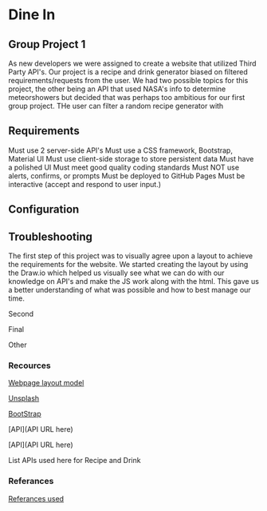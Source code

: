 # Dine In


## Group Project 1

As new developers we were assigned to create a website that utilized Third Party API's.
Our project is a recipe and drink generator biased on filtered requirements/requests from the user. 
We had two possible topics for this project, the other being an API that used NASA's info to determine meteorshowers but decided that was perhaps too ambitious for our first group project. THe user can filter a random recipe generator with 

## Requirements

<!-- ----------------------- -->
Must use 2 server-side API's
Must use a CSS framework, Bootstrap, Material UI
Must use client-side storage to store persistent data
Must have a polished UI
Must meet good quality coding standards
Must NOT use alerts, confirms, or prompts
Must be deployed to GitHub Pages
Must be interactive (accept and respond to user input.)

## Configuration

<!-- ----------------------- -->



## Troubleshooting

<!-- ----------------------- -->
The first step of this project was to visually agree upon a layout to achieve the requirements for the website.
We started creating the layout by using the Draw.io which helped us visually see what we can do with our knowledge
on API's and make the JS work along with the html. This gave us a better understanding of what was possible and how to best manage our time.



Second


Final


Other


### Recources

<!-- ----------------------- -->
[Webpage layout model](https://drive.google.com/file/d/1o9OZspW0OA-BawXNvo9zb7Yx2sYju6eq/view?usp=sharing)

[Unsplash](https://unsplash.com/s/photos/food)

[BootStrap](https://getbootstrap.com/)

[API](API URL here)

[API](API URL here)

List APIs used here for Recipe and Drink


### Referances

<!-- ----------------------- -->
[Referances used](https://www.elated.com/res/File/articles/development/javascript/jquery/elegant-sliding-image-gallery-with-jquery/)
